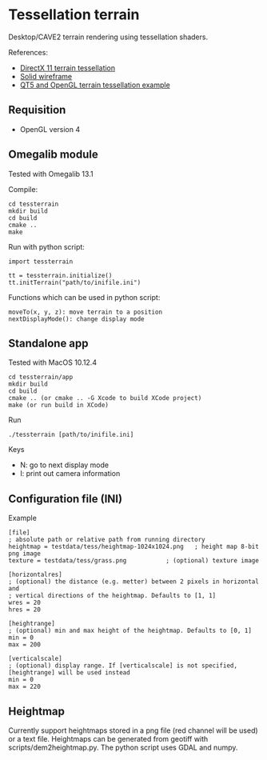 # Tessellation terrain

Desktop/CAVE2 terrain rendering using tessellation shaders.

References:
- [DirectX 11 terrain tessellation](https://developer.nvidia.com/sites/default/files/akamai/gamedev/files/sdk/11/TerrainTessellation_WhitePaper.pdf)
- [Solid wireframe](http://developer.download.nvidia.com/SDK/10.5/direct3d/Source/SolidWireframe/Doc/SolidWireframe.pdf)
- [QT5 and OpenGL terrain tessellation example](http://www.kdab.com/opengl-in-qt-5-1-part-5/)

## Requisition

- OpenGL version 4


## Omegalib module

Tested with Omegalib 13.1

Compile:
```
cd tessterrain
mkdir build
cd build
cmake ..
make
```

Run with python script:
```
import tessterrain

tt = tessterrain.initialize()
tt.initTerrain("path/to/inifile.ini")
```

Functions which can be used in python script:
```
moveTo(x, y, z): move terrain to a position
nextDisplayMode(): change display mode
```

## Standalone app

Tested with MacOS 10.12.4

```
cd tessterrain/app
mkdir build
cd build
cmake .. (or cmake .. -G Xcode to build XCode project)
make (or run build in XCode)
```

Run
```
./tessterrain [path/to/inifile.ini]
```

Keys

- N: go to next display mode
- I: print out camera information

## Configuration file (INI)

Example

```
[file]
; absolute path or relative path from running directory
heightmap = testdata/tess/heightmap-1024x1024.png	; height map 8-bit png image
texture = testdata/tess/grass.png			; (optional) texture image

[horizontalres]
; (optional) the distance (e.g. metter) between 2 pixels in horizontal and 
; vertical directions of the heightmap. Defaults to [1, 1]
wres = 20
hres = 20

[heightrange]
; (optional) min and max height of the heightmap. Defaults to [0, 1]
min = 0
max = 200

[verticalscale]
; (optional) display range. If [verticalscale] is not specified, [heightrange] will be used instead
min = 0
max = 220
```

## Heightmap

Currently support heightmaps stored in a png file (red channel will be used) or a text file.
Heightmaps can be generated from geotiff with scripts/dem2heightmap.py. The python script uses GDAL and numpy.
